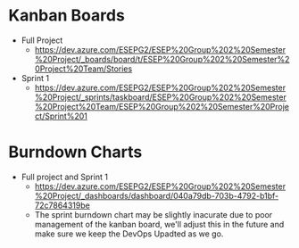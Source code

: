 # Kanban Boards  
* Full Project
  * https://dev.azure.com/ESEPG2/ESEP%20Group%202%20Semester%20Project/_boards/board/t/ESEP%20Group%202%20Semester%20Project%20Team/Stories
* Sprint 1
  * https://dev.azure.com/ESEPG2/ESEP%20Group%202%20Semester%20Project/_sprints/taskboard/ESEP%20Group%202%20Semester%20Project%20Team/ESEP%20Group%202%20Semester%20Project/Sprint%201  
# Burndown Charts  
* Full project and Sprint 1
  * https://dev.azure.com/ESEPG2/ESEP%20Group%202%20Semester%20Project/_dashboards/dashboard/040a79db-703b-4792-b1bf-72c7864319be
  * The sprint burndown chart may be slightly inacurate due to poor management of the kanban board, we'll adjust this in the future and make sure we keep the DevOps Upadted as we go.
